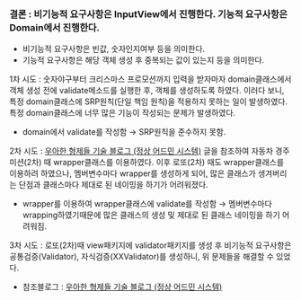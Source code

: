 ### 결론 : 비기능적 요구사항은 InputView에서 진행한다. 기능적 요구사항은 Domain에서 진행한다.

- 비기능적 요구사항은 빈값, 숫자인지여부 등을 의미한다.
- 기능적 요구사항은 해당 객체 생성 후 중복되는 값이 있는지 등을 의미한다.

1차 시도 : 숫자야구부터 크리스마스 프로모션까지 입력을 받자마자 domain클래스에서 객체 생성 전에 validate메소드를 실행한 후, 객체를 생성하도록 하였다. 이러다 보니, 특정 domain클래스에 SRP원칙(단일 책임 원칙)을 적용하지 못하는 일이 발생하였다. 특정 domain클래스에 너무 많은 기능이 작성되는 문제가 발생하였다.

- domain에서 validate를 작성함 → SRP원칙을 준수하지 못함.

2차 시도 : [우아한 형제들 기술 블로그 (정상 어드민 시스템)](https://techblog.woowahan.com/8357/)  글을 참조하여 자동차 경주 미션(2차) 때 wrapper클래스를 이용하였다. 이후 로또(2차) 때도 wrapper클래스를 이용하려 하였으나, 멤버변수마다 wrapper를 생성하게 되어, 많은 클래스가 생겨버리는 단점과 클래스마다 제대로 된 네이밍을 하기가 어려워졌다.

- wrapper를 이용하여 wrapper클래스에 validate를 작성함 → 멤버변수마다 wrapping하였기때문에 많은 클래스의 생성 및 제대로 된 클래스 네이밍을 하기 어려워짐.

3차 시도 : 로또(2차)때 view패키지에 validator패키지를 생성 후 비기능적 요구사항은 공통검증(Validator), 자식검증(XXValidator)를 생성하니, 위 문제들을 해결할 수 있었다. 

- 참조블로그 : [우아한 형제들 기술 블로그 (정상 어드민 시스템)](https://techblog.woowahan.com/8357/)
